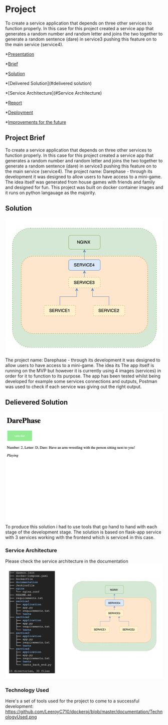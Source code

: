 # Project
To create a service application that depends on three other services to function properly. In this case for this project created a service app that generates a random number and random letter and joins the two together to generate a random sentence (dare) in service3 pushing this feature on to the main service (service4).

*[Presentation](#presentation)
 
*[Brief](#brief)

*[Solution](#solution)

*[Delivered Solution](#delivered solution)

*[Service Architecture](#Service Architecture)

*[Report](#report)

*[Deployment](#Deployment)

*[Improvements for the future](#improve)

<a name="brief"></a>
## Project Brief
To create a service application that depends on three other services to function properly. In this case for this project created a service app that generates a random number and random letter and joins the two together to generate a random sentence (dare) in service3 pushing this feature on to the main service (service4).
The project name: Darephase - through its development it was designed to allow users to have access to a mini-game. The idea itself was generated from house games with friends and family and designed for fun. This project was built on docker container images and it runs on python langauage as the majority. 

<a name="solution"></a>
## Solution
![alt text](https://github.com/LeeroyC710/dockerpj/blob/master/documentation/deliveredsolution.png)
The project name: Darephase - through its development it was designed to allow users to have access to a mini-game. The idea its
The app itself is running on the MVP but however it is currently using 4 images (services) in order for it to function to its purpose. The app has been tested whilst being developed for example some services connections and outputs, Postman was used to check if each service was giving out the right output. 

<a name="Delivered solution"></a>
## Delievered Solution 
![alt text](https://github.com/LeeroyC710/dockerpj/blob/master/documentation/DarePhase.png)
To produce this solution i had to use tools that go hand to hand with each stage of the development stage. The solution is based on flask-app service with 3 services working with the frontend which is service4 in this case.  

<a name="service architecture"></a>
### Service Architecture
Please check the service architecture in the documentation
![alt text](https://github.com/LeeroyC710/dockerpj/blob/master/documentation/ServiceArchitecture.png)

<a name="Technology used"></a>
### Technology Used
Here's a set of tools used for the project to come to a successful development: 
https://github.com/LeeroyC710/dockerpj/blob/master/documentation/TechnologyUsed.png
